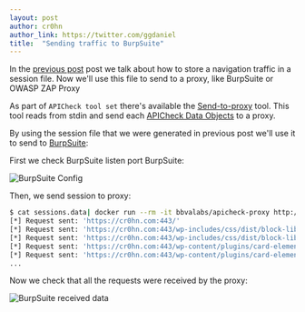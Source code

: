 ```yaml
---
layout: post
author: cr0hn
author_link: https://twitter.com/ggdaniel
title:  "Sending traffic to BurpSuite"
---
```


In the [previous post](https://bbva.github.io/apicheck/2020/05/08/save-navigation-sessions.html) post we talk about how to store a navigation traffic in a session file. Now we'll use this file to send to a proxy, like BurpSuite or OWASP ZAP Proxy
<!--more-->

As part of `APICheck tool set` there's available the [Send-to-proxy](https://bbva.github.io/apicheck/tools/apicheck/send-to-proxy) tool. This tool reads from stdin and send each [APICheck Data Objects](https://bbva.github.io/apicheck/docs/building-new-tools#apicheck-data-format) to a proxy.

By using the session file that we were generated in previous post we'll use it to send to [BurpSuite](https://portswigger.net):

First we check BurpSuite listen port BurpSuite:

![BurpSuite Config](https://i.ibb.co/SKyMcLk/burpsuite-listen-addr.png)

Then, we send session to proxy:

```bash
$ cat sessions.data| docker run --rm -it bbvalabs/apicheck-proxy http://127.0.0.1:9000
[*] Request sent: 'https://cr0hn.com:443/'
[*] Request sent: 'https://cr0hn.com:443/wp-includes/css/dist/block-library/style.min.css'
[*] Request sent: 'https://cr0hn.com:443/wp-includes/css/dist/block-library/theme.min.css'
[*] Request sent: 'https://cr0hn.com:443/wp-content/plugins/card-elements-for-elementor/assets/css/common-card-style.css'
[*] Request sent: 'https://cr0hn.com:443/wp-content/plugins/card-elements-for-elementor/assets/css/testimonial-card-style.css'
...
``` 

Now we check that all the requests were received by the proxy:

![BurpSuite received data](https://i.ibb.co/vzXLpk7/burpsuite-send-to-proxy.png)

